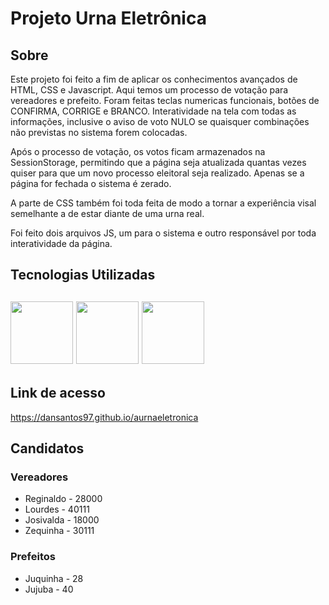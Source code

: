 <h1>Projeto Urna Eletrônica</h1>

<h2>Sobre</h2>

<p>Este projeto foi feito a fim de aplicar os conhecimentos avançados de HTML, CSS e Javascript. Aqui temos um processo de votação para vereadores e prefeito. Foram feitas teclas numericas funcionais, botões de CONFIRMA, CORRIGE e BRANCO. Interatividade na tela com todas as informações, inclusive o aviso de voto NULO se quaisquer combinações não previstas no sistema forem colocadas.</p>
<p>Após o processo de votação, os votos ficam armazenados na SessionStorage, permitindo que a página seja atualizada quantas vezes quiser para que um novo processo eleitoral seja realizado. Apenas se a página for fechada o sistema é zerado.</p>
<p>A parte de CSS também foi toda feita de modo a tornar a experiência visal semelhante a de estar diante de uma urna real.</p>
<p>Foi feito dois arquivos JS, um para o sistema e outro responsável por toda interatividade da página.</p>

<h2>Tecnologias Utilizadas<h2>
  <img width="100px" src="https://user-images.githubusercontent.com/85634326/129466078-52ab8e30-b728-4c3e-99f6-1f11ed42ecd6.png"> <img width="100px" src="https://user-images.githubusercontent.com/85634326/129466080-01002450-b2d7-4a54-a076-92c30b256f6f.png"> <img width="100px" src="https://user-images.githubusercontent.com/85634326/129466286-2b64b448-38b2-4e09-a06a-3eb0b5e5b662.png">
  
<h2>Link de acesso</h2>
  <a href="https://dansantos97.github.io/aurnaeletronica">https://dansantos97.github.io/aurnaeletronica</a>
  
<h2>Candidatos</h2>
  <h3>Vereadores</h3>
  <ul>
    <li>Reginaldo - 28000</li>
    <li>Lourdes - 40111</li>
    <li>Josivalda - 18000</li>
    <li>Zequinha - 30111</li>
  </ul>
  <h3>Prefeitos</h3>
  <ul>
    <li>Juquinha - 28</li>
    <li>Jujuba - 40</li>
  </ul>
